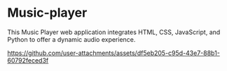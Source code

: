 # Music-player
This Music Player web application integrates HTML, CSS, JavaScript, and Python to offer a dynamic audio experience.


https://github.com/user-attachments/assets/df5eb205-c95d-43e7-88b1-60792feced3f

